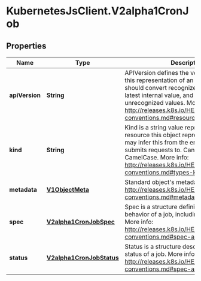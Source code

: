 # KubernetesJsClient.V2alpha1CronJob

## Properties
Name | Type | Description | Notes
------------ | ------------- | ------------- | -------------
**apiVersion** | **String** | APIVersion defines the versioned schema of this representation of an object. Servers should convert recognized schemas to the latest internal value, and may reject unrecognized values. More info: http://releases.k8s.io/HEAD/docs/devel/api-conventions.md#resources | [optional] 
**kind** | **String** | Kind is a string value representing the REST resource this object represents. Servers may infer this from the endpoint the client submits requests to. Cannot be updated. In CamelCase. More info: http://releases.k8s.io/HEAD/docs/devel/api-conventions.md#types-kinds | [optional] 
**metadata** | [**V1ObjectMeta**](V1ObjectMeta.md) | Standard object&#39;s metadata. More info: http://releases.k8s.io/HEAD/docs/devel/api-conventions.md#metadata | [optional] 
**spec** | [**V2alpha1CronJobSpec**](V2alpha1CronJobSpec.md) | Spec is a structure defining the expected behavior of a job, including the schedule. More info: http://releases.k8s.io/HEAD/docs/devel/api-conventions.md#spec-and-status | [optional] 
**status** | [**V2alpha1CronJobStatus**](V2alpha1CronJobStatus.md) | Status is a structure describing current status of a job. More info: http://releases.k8s.io/HEAD/docs/devel/api-conventions.md#spec-and-status | [optional] 


